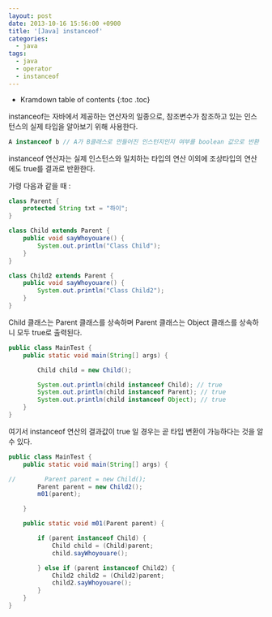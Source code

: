```yaml
---
layout: post
date: 2013-10-16 15:56:00 +0900
title: '[Java] instanceof'
categories:
  - java
tags:
  - java
  - operator
  - instanceof
---
```


* Kramdown table of contents
{:toc .toc}

instanceof는 자바에서 제공하는 연산자의 일종으로, 참조변수가 참조하고 있는 인스턴스의 실제 타입을 알아보기 위해 사용한다.

```java
A instanceof b // A가 B클래스로 만들어진 인스턴지인지 여부를 boolean 값으로 반환
```

instanceof 연산자는 실제 인스턴스와 일치하는 타입의 연산 이외에 조상타입의 연산에도 true를 결과로 반환한다.

가령 다음과 같을 때 :

```java
class Parent {
    protected String txt = "하이";
}

class Child extends Parent {
    public void sayWhoyouare() {
        System.out.println("Class Child");
    }
}

class Child2 extends Parent {
    public void sayWhoyouare() {
        System.out.println("Class Child2");
    }
}
```

Child 클래스는 Parent 클래스를 상속하며 Parent 클래스는 Object 클래스를 상속하니 모두 true로 출력된다.

```java
public class MainTest {
    public static void main(String[] args) {

        Child child = new Child();

        System.out.println(child instanceof Child); // true
        System.out.println(child instanceof Parent); // true
        System.out.println(child instanceof Object); // true
    }
}
```

여기서 instanceof 연산의 결과값이 true 일 경우는 곧 타입 변환이 가능하다는 것을 알 수 있다.

```java
public class MainTest {
    public static void main(String[] args) {

//        Parent parent = new Child();
        Parent parent = new Child2();
        m01(parent);

    }

    public static void m01(Parent parent) {

        if (parent instanceof Child) {
            Child child = (Child)parent;
            child.sayWhoyouare();

        } else if (parent instanceof Child2) {
            Child2 child2 = (Child2)parent;
            child2.sayWhoyouare();
        }
    }
}
```
